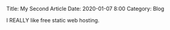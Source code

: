 Title: My Second Article
Date: 2020-01-07 8:00
Category: Blog

I REALLY like free static web hosting.